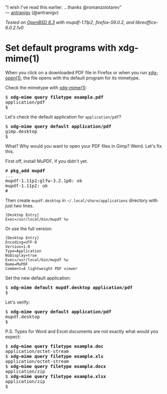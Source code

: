 "I wish I've read this earlier. ...thanks @romanzolotarev"<br>&mdash;
[antranigv](https://mobile.twitter.com/antranigv/status/1028217849154809856 "11 Aug 2018")
(@antranigv)

_Tested on [OpenBSD 6.3](/openbsd/) with mupdf-1.11p2, firefox-59.0.2,
and libreoffice-6.0.2.1v0_

# Set default programs with xdg-mime(1)

When you click on a downloaded PDF file in Firefox or when you run
[xdg-open(1)](https://man.openbsd.org/xdg-open.1), the file opens
with ths default program for its mimetype.

Check the mimetype with
[xdg-mime(1)](https://man.openbsd.org/xgd-mime.html):

<pre>
$ <b>xdg-mime query filetype example.pdf</b>
application/pdf
$
</pre>

Let's check the default application for `application/pdf`?

<pre>
$ <b>xdg-mime query default application/pdf</b>
gimp.desktop
$
</pre>

What? Why would you want to open your PDF files in Gimp? Weird.
Let's fix this.

First off, install MuPDF, if you didn't yet.

<pre>
# <b>pkg_add mupdf</b>
...
mupdf-1.11p2:glfw-3.2.1p0: ok
mupdf-1.11p2: ok
#
</pre>

Then create `mupdf.desktop` in `~/.local/share/applications` directory
with just two lines.

```
[Desktop Entry]
Exec=/usr/local/bin/mupdf %u
```

Or use the full version:

```
[Desktop Entry]
Encoding=UTF-8
Version=1.0
Type=Application
NoDisplay=true
Exec=/usr/local/bin/mupdf %u
Name=MuPDF
Comment=A lightweight PDF viewer
```

Set the new default application:

<pre>
$ <b>xdg-mime default mupdf.desktop application/pdf</b>
$
</pre>

Let's verify:

<pre>
$ <b>xdg-mime query default application/pdf</b>
mupdf.desktop
$
</pre>


P.S. Types for Word and Excel documents are not exactly what would
you expect:

<pre>
$ <b>xdg-mime query filetype example.doc</b>
application/octet-stream
$ <b>xdg-mime query filetype example.xls</b>
application/octet-stream
$ <b>xdg-mime query filetype example.docx</b>
application/zip
$ <b>xdg-mime query filetype example.xlsx</b>
application/zip
$
</pre>
